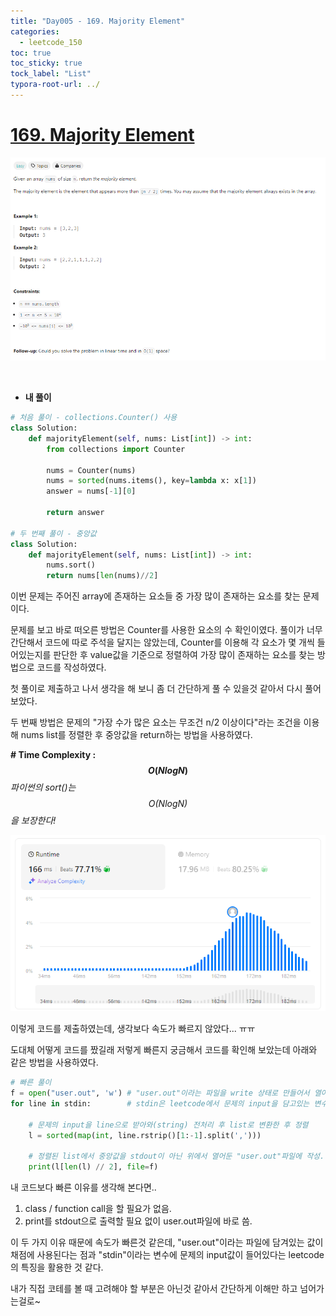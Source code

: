 ```yaml
---
title: "Day005 - 169. Majority Element"
categories:
  - leetcode_150
toc: true
toc_sticky: true
tock_label: "List"
typora-root-url: ../
---
```


# [169. Majority Element](https://leetcode.com/problems/majority-element/)

![image-20240923032349151](/../assets/images/2024-09-22-Leetcode150_Day005/image-20240923032349151.png)

<br>

- **내 풀이**

```python
# 처음 풀이 - collections.Counter() 사용
class Solution:
    def majorityElement(self, nums: List[int]) -> int:
        from collections import Counter
        
        nums = Counter(nums)
        nums = sorted(nums.items(), key=lambda x: x[1])
        answer = nums[-1][0]

        return answer

# 두 번째 풀이 - 중앙값
class Solution:
    def majorityElement(self, nums: List[int]) -> int:
        nums.sort()
        return nums[len(nums)//2]
```

이번 문제는 주어진 array에 존재하는 요소들 중 가장 많이 존재하는 요소를 찾는 문제이다.

문제를 보고 바로 떠오른 방법은 Counter를 사용한 요소의 수 확인이였다. 풀이가 너무 간단해서 코드에 따로 주석을 달지는 않았는데, Counter를 이용해 각 요소가 몇 개씩 들어있는지를 판단한 후 value값을 기준으로 정렬하여 가장 많이 존재하는 요소를 찾는 방법으로 코드를 작성하였다.

첫 풀이로 제출하고 나서 생각을 해 보니 좀 더 간단하게 풀 수 있을것 같아서 다시 풀어보았다.

두 번째 방법은 문제의 "가장 수가 많은 요소는 무조건 n/2 이상이다"라는 조건을 이용해 nums list를 정렬한 후 중앙값을 return하는 방법을 사용하였다. 

**\# Time Complexity  : $$O(NlogN)$$** *파이썬의 sort()는 $$O(NlogN)$$을 보장한다!*

![image-20240923033258154](/../assets/images/2024-09-22-Leetcode150_Day005/image-20240923033258154.png)

이렇게 코드를 제출하였는데, 생각보다 속도가 빠르지 않았다... ㅠㅠ

도대체 어떻게 코드를 짰길래 저렇게 빠른지 궁금해서 코드를 확인해 보았는데 아래와 같은 방법을 사용하였다.

```python
# 빠른 풀이
f = open("user.out", 'w') # "user.out"이라는 파일을 write 상태로 만들어서 열어둠.
for line in stdin: 		  # stdin은 leetcode에서 문제의 input을 담고있는 변수명인듯. 
    
    # 문제의 input을 line으로 받아와(string) 전처리 후 list로 변환한 후 정렬
    l = sorted(map(int, line.rstrip()[1:-1].split(','))) 
    
    # 정렬된 list에서 중앙값을 stdout이 아닌 위에서 열어둔 "user.out"파일에 작성.
    print(l[len(l) // 2], file=f)       
```

내 코드보다 빠른 이유를 생각해 본다면..

1. class / function call을 할 필요가 없음.
2. print를 stdout으로 출력할 필요 없이 user.out파일에 바로 씀.

이 두 가지 이유 때문에 속도가 빠른것 같은데, "user.out"이라는 파일에 담겨있는 값이 채점에 사용된다는 점과 "stdin"이라는 변수에 문제의 input값이 들어있다는 leetcode의 특징을 활용한 것 같다. 

내가 직접 코테를 볼 때 고려해야 할 부분은 아닌것 같아서 간단하게 이해만 하고 넘어가는걸로~
